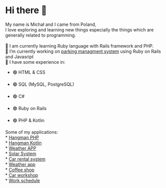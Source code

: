 # Hi there 👋 
  My name is Michał and I came from Poland, \
  I love exploring and learning new things especially the things which are generally related to programming. \
   \
 🌱 I am currently learning Ruby language with Rails framework and PHP. \
 🔭 I’m currently working on [parking managment system](https://github.com/Michal0002/Parking-management-system) using Ruby on Rails and Javasript \
 🧩 I have some experience in:
* 🟢 HTML & CSS 
 
* 🟢 SQL (MySQL, PostgreSQL)
	
* 🟢 C#

* 🟢 Ruby on Rails

* 🟢 PHP & Kotlin


Some of my applications:\
	* [Hangman PHP ](https://github.com/Michal0002/hangmanGame-php) \
	* [Hangman Kotlin ](https://github.com/Michal0002/hangmanGame-kotlin) \
	* [Weather APP ](https://github.com/Michal0002/WeatherApp) \
	* [Solar System](https://www.manticore.uni.lodz.pl/~mkasperk/) \
	* [Car rental system](https://github.com/Michal0002/SQL-car-rental-system) \
	* [Weather app](https://github.com/Michal0002/WeatherApp) \
	* [Coffee shop](https://github.com/Michal0002/Csharp-coffee-shop) \
	* [Car workshop](https://github.com/Michal0002/Csharp-car-workshop) \
	* [Work schedule](https://github.com/Michal0002/Csharp-work-schedule) 
